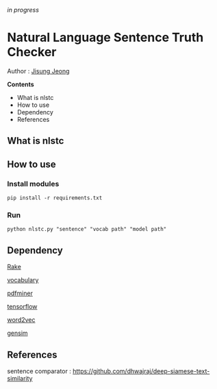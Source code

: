 *in progress*



# Natural Language Sentence Truth Checker

Author : [Jisung Jeong](jisung0920@hanyang.ac.kr)  



**Contents**

- What is nlstc
- How to use
- Dependency
- References



## What is nlstc



## How to use



### Install modules 

`pip install -r requirements.txt`



### Run

`python nlstc.py "sentence" "vocab path" "model path" `

## Dependency

[Rake](https://github.com/csurfer/rake-nltk) 

[vocabulary](https://github.com/tasdikrahman/vocabulary)

[pdfminer](https://pypi.org/project/pdfminer/)

[tensorflow](https://www.tensorflow.org)

[word2vec](http://kavita-ganesan.com/gensim-word2vec-tutorial-starter-code/)

[gensim](https://pypi.org/project/gensim/)



## References

sentence comparator : https://github.com/dhwajraj/deep-siamese-text-similarity